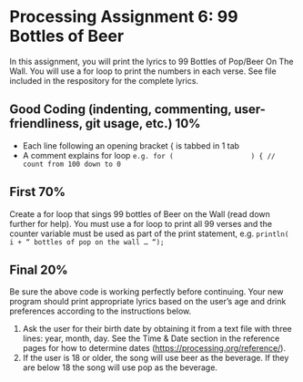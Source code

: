 # Processing Assignment 6: 99 Bottles of Beer

In this assignment, you will print the lyrics to 99 Bottles of Pop/Beer On The Wall. You will use a for loop to print the numbers in each verse. See file included in the respository for the complete lyrics.

## Good Coding (indenting, commenting, user-friendliness, git usage, etc.) 10%
* Each line following an opening bracket { is tabbed in 1 tab
* A comment explains for loop ```e.g. for (                   ) { // count from 100 down to 0```

## First 70%
Create a for loop that sings 99  bottles of Beer on the Wall (read down further for help). You must use a for loop to print all 99 verses and the counter variable must be used as part of the print statement, e.g. ```println( i + “ bottles of pop on the wall … “);```

## Final 20%
Be sure the above code is working perfectly before continuing. Your new program should print appropriate lyrics based on the user’s age and drink preferences according to the instructions below.  
1. Ask the user for their birth date by obtaining it from a text file with three lines: year, month, day. See the Time & Date section in the reference pages for how to determine dates (https://processing.org/reference/).
2. If the user is 18 or older, the song will use beer as the beverage. If they are below 18 the song will use pop as the beverage.
